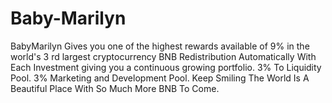 # Baby-Marilyn
BabyMarilyn Gives you one of the highest rewards available of 9% in the  world's 3 rd largest cryptocurrency BNB Redistribution Automatically With Each Investment giving you a continuous growing portfolio. 3% To Liquidity Pool. 3% Marketing and Development Pool. Keep Smiling The World Is A Beautiful Place With So Much More BNB To Come.

